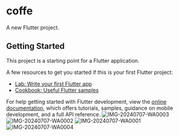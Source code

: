 # coffe

A new Flutter project.

## Getting Started

This project is a starting point for a Flutter application.

A few resources to get you started if this is your first Flutter project:

- [Lab: Write your first Flutter app](https://docs.flutter.dev/get-started/codelab)
- [Cookbook: Useful Flutter samples](https://docs.flutter.dev/cookbook)

For help getting started with Flutter development, view the
[online documentation](https://docs.flutter.dev/), which offers tutorials,
samples, guidance on mobile development, and a full API reference.
![IMG-20240707-WA0003](https://github.com/Raneem777/coffee_app/assets/126328470/f4353688-a47f-4762-a751-bf651c75303e)
![IMG-20240707-WA0002](https://github.com/Raneem777/coffee_app/assets/126328470/a976f9fd-f146-48d8-826b-8f1fbc1d1a69)
![IMG-20240707-WA0001](https://github.com/Raneem777/coffee_app/assets/126328470/634a87ef-f8e2-46e9-8128-05a29ceec854)
![IMG-20240707-WA0004](https://github.com/Raneem777/coffee_app/assets/126328470/367b2cc6-b2a1-4992-b588-30677512c977)
